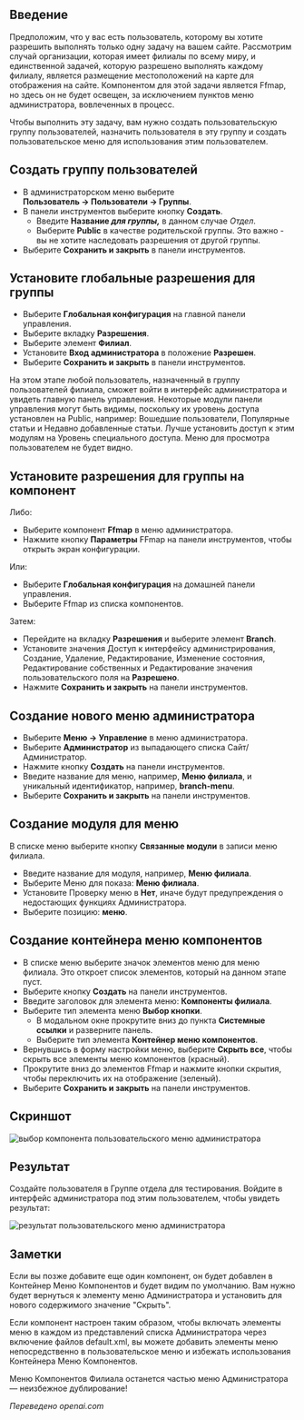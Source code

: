<!-- Filename: J4.x:Adding_a_Custom_Administrator_Menu / Display title: Настраиваемое меню администратора -->

## Введение

Предположим, что у вас есть пользователь, которому вы хотите разрешить выполнять только одну задачу на вашем сайте. Рассмотрим случай организации, которая имеет филиалы по всему миру, и единственной задачей, которую разрешено выполнять каждому филиалу, является размещение местоположений на карте для отображения на сайте. Компонентом для этой задачи является Ffmap, но здесь он не будет освещен, за исключением пунктов меню администратора, вовлеченных в процесс.

Чтобы выполнить эту задачу, вам нужно создать пользовательскую группу пользователей, назначить пользователя в эту группу и создать пользовательское меню для использования этим пользователем.

## Создать группу пользователей

- В администраторском меню выберите **Пользователь → Пользователи → Группы**.
- В панели инструментов выберите кнопку **Создать**.
  - Введите **Название *для группы,*** в данном случае *Отдел*.
  - Выберите **Public** в качестве родительской группы. Это важно - вы не хотите наследовать разрешения от другой группы.
- Выберите **Сохранить и закрыть** в панели инструментов.

## Установите глобальные разрешения для группы

- Выберите **Глобальная конфигурация** на главной панели управления.
- Выберите вкладку **Разрешения**.
- Выберите элемент **Филиал**.
- Установите **Вход администратора** в положение **Разрешен**.
- Выберите **Сохранить и закрыть** в панели инструментов.

На этом этапе любой пользователь, назначенный в группу пользователей филиала, сможет войти в интерфейс администратора и увидеть главную панель управления. Некоторые модули панели управления могут быть видимы, поскольку их уровень доступа установлен на Public, например: Вошедшие пользователи, Популярные статьи и Недавно добавленные статьи. Лучше установить доступ к этим модулям на Уровень специального доступа. Меню для просмотра пользователем не будет видно.

## Установите разрешения для группы на компонент

Либо:

- Выберите компонент **Ffmap** в меню администратора.
- Нажмите кнопку **Параметры** FFmap на панели инструментов, чтобы открыть экран конфигурации.

Или:

- Выберите **Глобальная конфигурация** на домашней панели управления.
- Выберите Ffmap из списка компонентов.

Затем:

- Перейдите на вкладку **Разрешения** и выберите элемент **Branch**.
- Установите значения Доступ к интерфейсу администрирования, Создание, Удаление, Редактирование, Изменение состояния, Редактирование собственных и Редактирование значения пользовательского поля на **Разрешено**.
- Нажмите **Сохранить и закрыть** на панели инструментов.

## Создание нового меню администратора

- Выберите **Меню → Управление** в меню администратора.
- Выберите **Администратор** из выпадающего списка Сайт/Администратор.
- Нажмите кнопку **Создать** на панели инструментов.
- Введите название для меню, например, **Меню филиала**, и уникальный идентификатор, например,
  **branch-menu**.
- Выберите **Сохранить и закрыть** на панели инструментов.

## Создание модуля для меню

В списке меню выберите кнопку **Связанные модули** в записи
меню филиала.

- Введите название для модуля, например, **Меню филиала**.
- Выберите Меню для показа: **Меню филиала**.
- Установите Проверку меню в **Нет**, иначе будут предупреждения
  о недостающих функциях Администратора.
- Выберите позицию: **меню**.

## Создание контейнера меню компонентов

- В списке меню выберите значок элементов меню для меню филиала. Это откроет список элементов, который на данном этапе пуст.
- Выберите кнопку **Создать** на панели инструментов.
- Введите заголовок для элемента меню: **Компоненты филиала**.
- Выберите тип элемента меню **Выбор кнопки**.
  - В модальном окне прокрутите вниз до пункта **Системные ссылки** и разверните панель.
  - Выберите тип элемента **Контейнер меню компонентов**.
- Вернувшись в форму настройки меню, выберите **Скрыть все**, чтобы скрыть все элементы меню компонентов (красный).
- Прокрутите вниз до элементов Ffmap и нажмите кнопки скрытия, чтобы переключить их на отображение (зеленый).
- Выберите **Сохранить и закрыть** на панели инструментов.

## Скриншот

![выбор компонента пользовательского меню администратора](../../../en/images/menus/menus-custom-administrator-menu.png)

## Результат

Создайте пользователя в Группе отдела для тестирования. Войдите в интерфейс администратора под этим пользователем, чтобы увидеть результат:

![результат пользовательского меню администратора](../../../en/images/menus/menus-custom-administrator-menu-result.png)

## Заметки

Если вы позже добавите еще один компонент, он будет добавлен в Контейнер Меню Компонентов и будет видим по умолчанию. Вам нужно будет вернуться к элементу меню Администратора и установить для нового содержимого значение "Скрыть".

Если компонент настроен таким образом, чтобы включать элементы меню в каждом из представлений списка Администратора через включение файлов default.xml, вы можете добавить элементы меню непосредственно в пользовательское меню и избежать использования Контейнера Меню Компонентов.

Меню Компонентов Филиала останется частью меню Администратора — неизбежное дублирование!

*Переведено openai.com*

